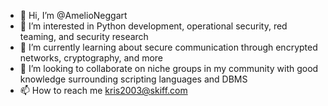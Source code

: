 - 👋 Hi, I’m @AmelioNeggart
- 👀 I’m interested in Python development, operational security, red teaming, and security research
- 🌱 I’m currently learning about secure communication through encrypted networks, cryptography, and more
- 💞️ I’m looking to collaborate on niche groups in my community with good knowledge surrounding scripting languages and DBMS
- 📫 How to reach me kris2003@skiff.com
